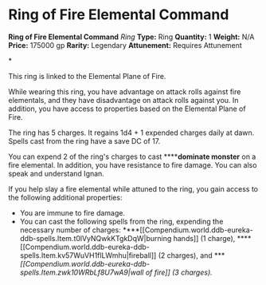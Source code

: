 # Ring of Fire Elemental Command

**Ring of Fire Elemental Command**
_Ring_
**Type:** Ring
**Quantity:** 1
**Weight:** N/A
**Price:** 175000 gp
**Rarity:** Legendary
**Attunement:** Requires Attunement

*<p>This ring is linked to the Elemental Plane of Fire.

While wearing this ring, you have advantage on attack rolls against fire elementals, and they have disadvantage on attack rolls against you. In addition, you have access to properties based on the Elemental Plane of Fire.

The ring has 5 charges. It regains 1d4 + 1 expended charges daily at dawn. Spells cast from the ring have a save DC of 17.

You can expend 2 of the ring's charges to cast ******dominate monster** on a fire elemental. In addition, you have resistance to fire damage. You can also speak and understand Ignan.

If you help slay a fire elemental while attuned to the ring, you gain access to the following additional properties:</p>
* You are immune to fire damage.
* You can cast the following spells from the ring, expending the necessary number of charges: ****[[Compendium.world.ddb-eureka-ddb-spells.Item.t0lVyNQwkKTgkDqW|burning hands]] (1 charge), ****[[Compendium.world.ddb-eureka-ddb-spells.Item.kv57WuVH1flLWmhu|fireball]] (2 charges), and ****[[Compendium.world.ddb-eureka-ddb-spells.Item.zwk10WRbLf8U7wA9|wall of fire]] (3 charges).<br /><br />*